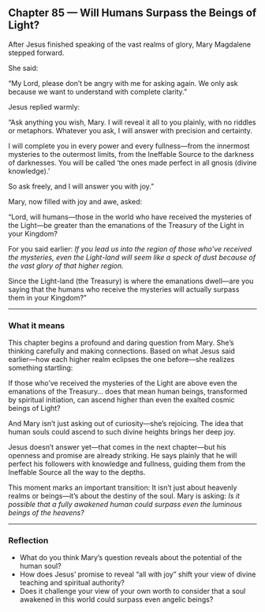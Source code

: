 ## Chapter 85 — Will Humans Surpass the Beings of Light?

After Jesus finished speaking of the vast realms of glory, Mary Magdalene stepped forward.

She said:

“My Lord, please don’t be angry with me for asking again. We only ask because we want to understand with complete clarity.”

Jesus replied warmly:

“Ask anything you wish, Mary. I will reveal it all to you plainly, with no riddles or metaphors. Whatever you ask, I will answer with precision and certainty.

I will complete you in every power and every fullness—from the innermost mysteries to the outermost limits, from the Ineffable Source to the darkness of darknesses. You will be called ‘the ones made perfect in all gnosis (divine knowledge).’

So ask freely, and I will answer you with joy.”

Mary, now filled with joy and awe, asked:

“Lord, will humans—those in the world who have received the mysteries of the Light—be greater than the emanations of the Treasury of the Light in your Kingdom?

For you said earlier: *If you lead us into the region of those who’ve received the mysteries, even the Light-land will seem like a speck of dust because of the vast glory of that higher region.*

Since the Light-land (the Treasury) is where the emanations dwell—are you saying that the humans who receive the mysteries will actually surpass them in your Kingdom?”

---

### What it means

This chapter begins a profound and daring question from Mary. She’s thinking carefully and making connections. Based on what Jesus said earlier—how each higher realm eclipses the one before—she realizes something startling:

If those who’ve received the mysteries of the Light are above even the emanations of the Treasury… does that mean human beings, transformed by spiritual initiation, can ascend higher than even the exalted cosmic beings of Light?

And Mary isn’t just asking out of curiosity—she’s rejoicing. The idea that human souls could ascend to such divine heights brings her deep joy.

Jesus doesn’t answer yet—that comes in the next chapter—but his openness and promise are already striking. He says plainly that he will perfect his followers with knowledge and fullness, guiding them from the Ineffable Source all the way to the depths.

This moment marks an important transition:
It isn’t just about heavenly realms or beings—it’s about the destiny of the soul. Mary is asking: *Is it possible that a fully awakened human could surpass even the luminous beings of the heavens?*

---

### Reflection

* What do you think Mary’s question reveals about the potential of the human soul?
* How does Jesus’ promise to reveal “all with joy” shift your view of divine teaching and spiritual authority?
* Does it challenge your view of your own worth to consider that a soul awakened in this world could surpass even angelic beings?

